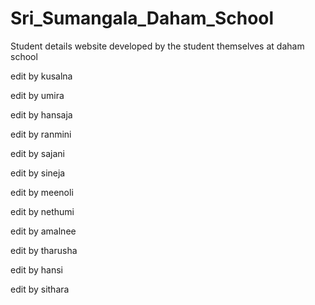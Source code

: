 
# Sri_Sumangala_Daham_School
Student details website developed by the student themselves at daham school


edit by kusalna

edit by umira

edit by hansaja

edit by ranmini

edit by sajani

edit by sineja

edit by meenoli 

edit by nethumi

edit by amalnee

edit by tharusha

edit by hansi

edit by sithara
